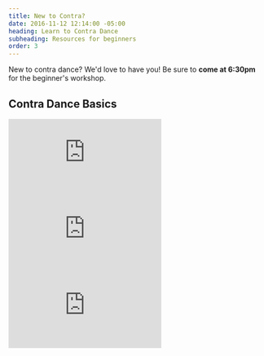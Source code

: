 ```yaml
---
title: New to Contra?
date: 2016-11-12 12:14:00 -05:00
heading: Learn to Contra Dance
subheading: Resources for beginners
order: 3
---
```


New to contra dance? We'd love to have you! Be sure to **come at 6:30pm** for the beginner's workshop.

## Contra Dance Basics

<div class='embed-container'><iframe src='https://www.youtube.com/embed/14nxFdcaKWA' frameborder='0' allowfullscreen></iframe></div>

<div class='embed-container'><iframe src='https://www.youtube.com/embed/Q0jIr2UWFg4' frameborder='0' allowfullscreen></iframe></div>

<div class='embed-container'><iframe src='https://www.youtube.com/embed/TaWRWceMrmM' frameborder='0' allowfullscreen></iframe></div>
